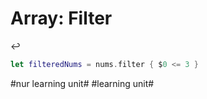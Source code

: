 # Array: Filter
↩️


```swift
let filteredNums = nums.filter { $0 <= 3 }
```


#nur learning unit# #learning unit#